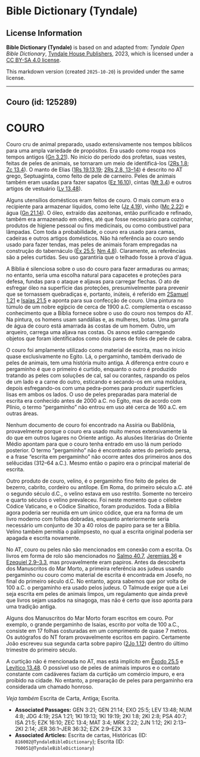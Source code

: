 # Bible Dictionary (Tyndale)

## License Information

**Bible Dictionary (Tyndale)** is based on and adapted from: _Tyndale Open Bible Dictionary_, [Tyndale House Publishers](https://tyndaleopenresources.com/), 2023, which is licensed under a [CC BY-SA 4.0 license](https://creativecommons.org/licenses/by-sa/4.0/legalcode.en).

This markdown version (created `2025-10-20`) is provided under the same license.



--------------------------------

## Couro (id: 125289)

COURO
=====

Couro cru de animal preparado, usado extensivamente nos tempos bíblicos para uma ampla variedade de propósitos. Era usado como roupa nos tempos antigos ([Gn 3\.21](https://ref.ly/Gen3:21)). No início do período dos profetas, suas vestes, feitas de peles de animais, se tornaram um meio de identificá\-los ([2Rs 1\.8](https://ref.ly/2Kgs1:8); [Zc 13\.4](https://ref.ly/Zech13:4)). O manto de Elias ([1Rs 19\.13,19](https://ref.ly/1Kgs19:13); [2Rs 2\.8, 13–14](https://ref.ly/2Kgs2:8)) é descrito no AT grego, Septuaginta, como feito de pele de carneiro. Peles de animais também eram usadas para fazer sapatos ([Ez 16\.10](https://ref.ly/Ezek16:10)), cintas ([Mt 3\.4](https://ref.ly/Matt3:4)) e outros artigos de vestuário ([Lv 13\.48](https://ref.ly/Lev13:48)).

Alguns utensílios domésticos eram feitos de couro. O mais comum era o recipiente para armazenar líquidos, como leite ([Jz 4\.19](https://ref.ly/Judg4:19)), vinho ([Mc 2\.22](https://ref.ly/Mark2:22)) e água ([Gn 21\.14](https://ref.ly/Gen21:14)). O óleo, extraído das azeitonas, então purificado e refinado, também era armazenado em odres, até que fosse necessário para cozinhar, produtos de higiene pessoal ou fins medicinais, ou como combustível para lâmpadas. Com toda a probabilidade, o couro era usado para camas, cadeiras e outros artigos domésticos. Não há referência ao couro sendo usado para fazer tendas, mas peles de animais foram empregadas na construção do tabernáculo ([Êx 25\.5](https://ref.ly/Exod25:5); [Nm 4\.8](https://ref.ly/Num4:8)). Claramente, as referências são a peles curtidas. Seu uso garantiria que o telhado fosse à prova d'água.

A Bíblia é silenciosa sobre o uso do couro para fazer armaduras ou armas; no entanto, seria uma escolha natural para capacetes e proteções para defesa, fundas para o ataque e aljavas para carregar flechas. O ato de esfregar óleo na superfície das proteções, presumivelmente para prevenir que se tornassem quebradiças e, portanto, inúteis, é referido em [2Samuel 1\.21](https://ref.ly/2Sam1:21) e [Isaías 21\.5](https://ref.ly/Isa21:5) e aponta para sua confecção de couro. Uma pintura no túmulo de um nobre egípcio de cerca de 1900 a.C. complementa o escasso conhecimento que a Bíblia fornece sobre o uso do couro nos tempos do AT. Na pintura, os homens usam sandálias e, as mulheres, botas. Uma garrafa de água de couro está amarrada às costas de um homem. Outro, um arqueiro, carrega uma aljava nas costas. Os asnos estão carregando objetos que foram identificados como dois pares de foles de pele de cabra.

O couro foi amplamente utilizado como material de escrita, mas no início quase exclusivamente no Egito. Lá, o pergaminho, também derivado de peles de animais, tem uma história muito antiga. A diferença entre couro e pergaminho é que o primeiro é curtido, enquanto o outro é produzido tratando as peles com soluções de cal, sal ou corantes, raspando os pelos de um lado e a carne do outro, esticando e secando\-os em uma moldura, depois esfregando\-os com uma pedra\-pomes para produzir superfícies lisas em ambos os lados. O uso de peles preparadas para material de escrita era conhecido antes de 2000 a.C. no Egito, mas de acordo com Plínio, o termo “pergaminho” não entrou em uso até cerca de 160 a.C. em outras áreas.

Nenhum documento de couro foi encontrado na Assíria ou Babilônia, provavelmente porque o couro era usado muito menos extensivamente lá do que em outros lugares no Oriente antigo. As alusões literárias do Oriente Médio apontam para que o couro tenha entrado em uso lá num período posterior. O termo “pergaminho” não é encontrado antes do período persa, e a frase “escrita em pergaminho” não ocorre antes dos primeiros anos dos selêucidas (312–64 a.C.). Mesmo então o papiro era o principal material de escrita.

Outro produto de couro, velino, é o pergaminho fino feito de peles de bezerro, cabrito, cordeiro ou antílope. Em Roma, do primeiro século a.C. até o segundo século d.C., o velino estava em uso restrito. Somente no terceiro e quarto séculos o velino prevaleceu. Foi neste momento que o célebre Códice Vaticano, e o Códice Sinaítico, foram produzidos. Toda a Bíblia agora poderia ser reunida em um único códice, que era na forma de um livro moderno com folhas dobradas, enquanto anteriormente seria necessário um conjunto de 30 a 40 rolos de papiro para se ter a Bíblia. Velino também permitia o palimpsesto, no qual a escrita original poderia ser apagada e escrita novamente.

No AT, couro ou peles não são mencionados em conexão com a escrita. Os livros em forma de rolo são mencionados no [Salmo 40\.7](https://ref.ly/Ps40:7), [Jeremias 36](https://ref.ly/Jer36:1-Jer36:32) e [Ezequiel 2\.9–3\.3](https://ref.ly/Ezek2:9-Ezek3:3), mas provavelmente eram papiros. Antes da descoberta dos Manuscritos do Mar Morto, a primeira referência aos judeus usando pergaminho ou couro como material de escrita é encontrada em Josefo, no final do primeiro século d.C. No entanto, agora sabemos que por volta de 100 a.C. o pergaminho era usado pelos judeus. O Talmude exige que a Lei seja escrita em peles de animais limpos, um regulamento que ainda prevê que livros sejam usados na sinagoga, mas não é certo que isso aponta para uma tradição antiga.

Alguns dos Manuscritos do Mar Morto foram escritos em couro. Por exemplo, o grande pergaminho de Isaías, escrito por volta de 100 a.C., consiste em 17 folhas costuradas em um comprimento de quase 7 metros. Os autógrafos do NT foram provavelmente escritos em papiro. Certamente João escreveu sua segunda carta sobre papiro ([2Jo 1\.12](https://ref.ly/2John1:12)) dentro do último trimestre do primeiro século.

A curtição não é mencionada no AT, mas está implícito em [Êxodo 25\.5](https://ref.ly/Exod25:5) e [Levítico 13\.48](https://ref.ly/Lev13:48). O possível uso de peles de animais impuros e o contato constante com cadáveres faziam da curtição um comércio impuro, e era proibido na cidade. No entanto, a preparação de peles para pergaminho era considerada um chamado honroso.

*Veja também* Escrita de Carta, Antiga; Escrita.

* **Associated Passages:** GEN 3:21; GEN 21:14; EXO 25:5; LEV 13:48; NUM 4:8; JDG 4:19; 2SA 1:21; 1KI 19:13; 1KI 19:19; 2KI 1:8; 2KI 2:8; PSA 40:7; ISA 21:5; EZK 16:10; ZEC 13:4; MAT 3:4; MRK 2:22; 2JN 1:12; 2KI 2:13–2KI 2:14; JER 36:1–JER 36:32; EZK 2:9–EZK 3:3
* **Associated Articles:** Escrita de cartas, Históricas (ID: `816002@TyndaleBibleDictionary`); Escrita (ID: `760051@TyndaleBibleDictionary`)

